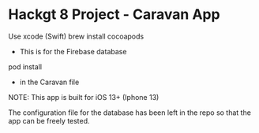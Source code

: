 # Hackgt 8 Project - Caravan App

Use xcode (Swift)
brew install cocoapods
  - This is for the Firebase database

pod install
  - in the Caravan file

NOTE: This app is built for iOS 13+ (Iphone 13) 

The configuration file for the database has been left in the repo so that the app can be freely tested.
